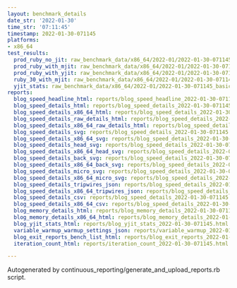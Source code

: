 ```yaml
---
layout: benchmark_details
date_str: '2022-01-30'
time_str: '07:11:45'
timestamp: 2022-01-30-071145
platforms:
- x86_64
test_results:
  prod_ruby_no_jit: raw_benchmark_data/x86_64/2022-01/2022-01-30-071145_basic_benchmark_prod_ruby_no_jit.json
  prod_ruby_with_mjit: raw_benchmark_data/x86_64/2022-01/2022-01-30-071145_basic_benchmark_prod_ruby_with_mjit.json
  prod_ruby_with_yjit: raw_benchmark_data/x86_64/2022-01/2022-01-30-071145_basic_benchmark_prod_ruby_with_yjit.json
  ruby_30_with_mjit: raw_benchmark_data/x86_64/2022-01/2022-01-30-071145_basic_benchmark_ruby_30_with_mjit.json
  yjit_stats: raw_benchmark_data/x86_64/2022-01/2022-01-30-071145_basic_benchmark_yjit_stats.json
reports:
  blog_speed_headline_html: reports/blog_speed_headline_2022-01-30-071145.html
  blog_speed_details_html: reports/blog_speed_details_2022-01-30-071145.html
  blog_speed_details_x86_64_html: reports/blog_speed_details_2022-01-30-071145.x86_64.html
  blog_speed_details_raw_details_html: reports/blog_speed_details_2022-01-30-071145.raw_details.html
  blog_speed_details_x86_64_raw_details_html: reports/blog_speed_details_2022-01-30-071145.x86_64.raw_details.html
  blog_speed_details_svg: reports/blog_speed_details_2022-01-30-071145.svg
  blog_speed_details_x86_64_svg: reports/blog_speed_details_2022-01-30-071145.x86_64.svg
  blog_speed_details_head_svg: reports/blog_speed_details_2022-01-30-071145.head.svg
  blog_speed_details_x86_64_head_svg: reports/blog_speed_details_2022-01-30-071145.x86_64.head.svg
  blog_speed_details_back_svg: reports/blog_speed_details_2022-01-30-071145.back.svg
  blog_speed_details_x86_64_back_svg: reports/blog_speed_details_2022-01-30-071145.x86_64.back.svg
  blog_speed_details_micro_svg: reports/blog_speed_details_2022-01-30-071145.micro.svg
  blog_speed_details_x86_64_micro_svg: reports/blog_speed_details_2022-01-30-071145.x86_64.micro.svg
  blog_speed_details_tripwires_json: reports/blog_speed_details_2022-01-30-071145.tripwires.json
  blog_speed_details_x86_64_tripwires_json: reports/blog_speed_details_2022-01-30-071145.x86_64.tripwires.json
  blog_speed_details_csv: reports/blog_speed_details_2022-01-30-071145.csv
  blog_speed_details_x86_64_csv: reports/blog_speed_details_2022-01-30-071145.x86_64.csv
  blog_memory_details_html: reports/blog_memory_details_2022-01-30-071145.html
  blog_memory_details_x86_64_html: reports/blog_memory_details_2022-01-30-071145.x86_64.html
  blog_yjit_stats_html: reports/blog_yjit_stats_2022-01-30-071145.html
  variable_warmup_warmup_settings_json: reports/variable_warmup_2022-01-30-071145.warmup_settings.json
  blog_exit_reports_bench_list_html: reports/blog_exit_reports_2022-01-30-071145.bench_list.html
  iteration_count_html: reports/iteration_count_2022-01-30-071145.html

---
```

Autogenerated by continuous_reporting/generate_and_upload_reports.rb script.
